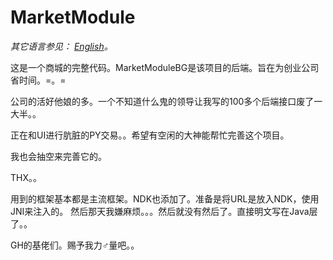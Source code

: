 # MarketModule
*其它语言参见： [English](README.en_us.md)。*

这是一个商城的完整代码。MarketModuleBG是该项目的后端。旨在为创业公司省时间。=。=

公司的活好他娘的多。一个不知道什么鬼的领导让我写的100多个后端接口废了一大半。。

正在和UI进行肮脏的PY交易。。希望有空闲的大神能帮忙完善这个项目。

我也会抽空来完善它的。

THX。。

用到的框架基本都是主流框架。NDK也添加了。准备是将URL是放入NDK，使用JNI来注入的。
然后那天我嫌麻烦。。。然后就没有然后了。直接明文写在Java层了。。

GH的基佬们。赐予我力♂量吧。。
